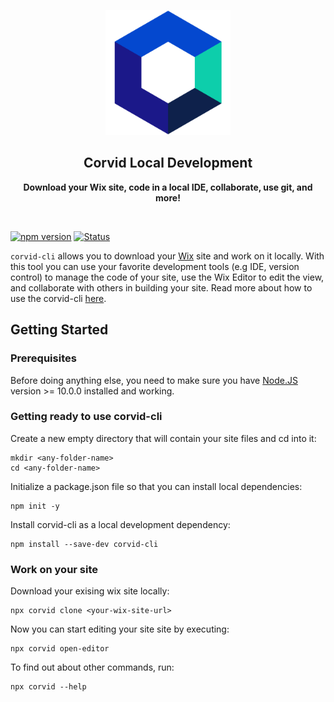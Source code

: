 <p align="center">
  <img width="200" src="packages/corvid-cli/assets/icon.png">
</p>
<h2 align="center">Corvid Local Development</h2>
<p align="center">
  <b>Download your Wix site, code in a local IDE, collaborate, use git, and more!</b>
</p>
<br>

[![npm version](https://img.shields.io/npm/v/corvid-cli.svg?style=flat)](https://www.npmjs.com/package/corvid-cli)
[![Status](http://img.shields.io/travis/wix-incubator/corvid/master.svg?style=flat)](https://travis-ci.com/wix-incubator/corvid)  

`corvid-cli` allows you to download your [Wix](https://www.wix.com) site and work on it locally. With this tool you can use your favorite development tools (e.g IDE, version control) to manage the code of your site, use the Wix Editor to edit the view, and collaborate with others in building your site. Read more about how to use the corvid-cli [here](https://support.wix.com/en/article/working-with-the-corvid-cli).

## Getting Started

### Prerequisites
Before doing anything else, you need to make sure you have [Node.JS](https://nodejs.org)  version >= 10.0.0 installed and working.


### Getting ready to use corvid-cli

Create a new empty directory that will contain your site files and cd into it:
```
mkdir <any-folder-name>
cd <any-folder-name>
```

Initialize a package.json file so that you can install local dependencies:
```
npm init -y
```

Install corvid-cli as a local development dependency:
```
npm install --save-dev corvid-cli
```

### Work on your site

Download your exising wix site locally:
```
npx corvid clone <your-wix-site-url>
```

Now you can start editing your site site by executing:
```
npx corvid open-editor
```

To find out about other commands, run:
```
npx corvid --help
```
